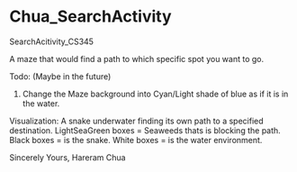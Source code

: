# Chua_SearchActivity
SearchAcitivity_CS345

A maze that would find a path to which specific spot you want to go.

Todo: (Maybe in the future)
1. Change the Maze background into Cyan/Light shade of blue as if it is in the water.

Visualization:
A snake underwater finding its own path to a specified destination.
LightSeaGreen boxes = Seaweeds thats is blocking the path.
Black boxes = is the snake.
White boxes = is the water environment.


Sincerely Yours,
Hareram Chua
